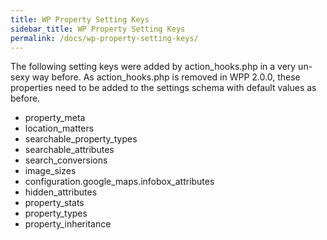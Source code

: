```yaml
---
title: WP Property Setting Keys
sidebar_title: WP Property Setting Keys
permalink: /docs/wp-property-setting-keys/
---
```


The following setting keys were added by action_hooks.php in a very un-sexy way before.
As action_hooks.php is removed in WPP 2.0.0, these properties need to be added to the settings schema with default values as before.

* property_meta
* location_matters
* searchable_property_types
* searchable_attributes
* search_conversions
* image_sizes
* configuration.google_maps.infobox_attributes
* hidden_attributes
* property_stats
* property_types
* property_inheritance
